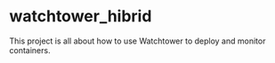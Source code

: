 # watchtower_hibrid
This project is all about how to use Watchtower to deploy and monitor containers.
